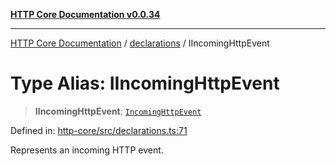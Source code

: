 [**HTTP Core Documentation v0.0.34**](../../README.md)

***

[HTTP Core Documentation](../../modules.md) / [declarations](../README.md) / IIncomingHttpEvent

# Type Alias: IIncomingHttpEvent

> **IIncomingHttpEvent**: [`IncomingHttpEvent`](../../IncomingHttpEvent/classes/IncomingHttpEvent.md)

Defined in: [http-core/src/declarations.ts:71](https://github.com/stonemjs/http-core/blob/6ce19e93bd5f8b28975217f6c01558c07c7c03c7/src/declarations.ts#L71)

Represents an incoming HTTP event.
